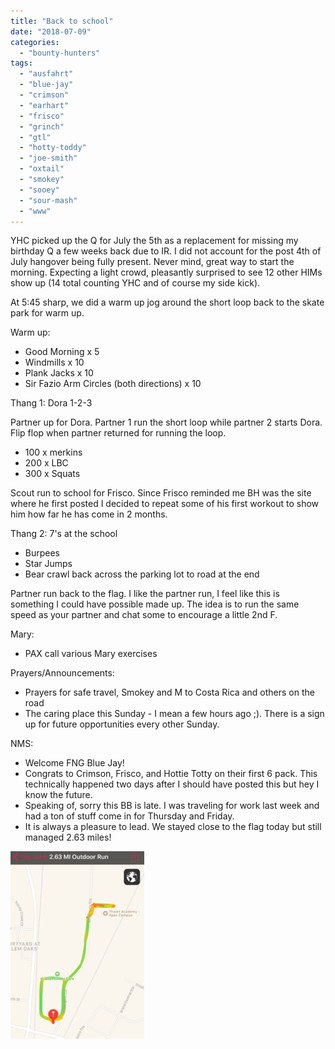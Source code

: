 ```yaml
---
title: "Back to school"
date: "2018-07-09"
categories: 
  - "bounty-hunters"
tags: 
  - "ausfahrt"
  - "blue-jay"
  - "crimson"
  - "earhart"
  - "frisco"
  - "grinch"
  - "gtl"
  - "hotty-toddy"
  - "joe-smith"
  - "oxtail"
  - "smokey"
  - "sooey"
  - "sour-mash"
  - "www"
---
```


YHC picked up the Q for July the 5th as a replacement for missing my birthday Q a few weeks back due to IR. I did not account for the post 4th of July hangover being fully present. Never mind, great way to start the morning. Expecting a light crowd, pleasantly surprised to see 12 other HIMs show up (14 total counting YHC and of course my side kick).

At 5:45 sharp, we did a warm up jog around the short loop back to the skate park for warm up.

Warm up:

- Good Morning x 5
- Windmills x 10
- Plank Jacks x 10
- Sir Fazio Arm Circles (both directions) x 10

Thang 1: Dora 1-2-3

Partner up for Dora. Partner 1 run the short loop while partner 2 starts Dora. Flip flop when partner returned for running the loop.

- 100 x merkins
- 200 x LBC
- 300 x Squats

Scout run to school for Frisco. Since Frisco reminded me BH was the site where he first posted I decided to repeat some of his first workout to show him how far he has come in 2 months.

Thang 2: 7's at the school

- Burpees
- Star Jumps
- Bear crawl back across the parking lot to road at the end

Partner run back to the flag. I like the partner run, I feel like this is something I could have possible made up. The idea is to run the same speed as your partner and chat some to encourage a little 2nd F.

Mary:

- PAX call various Mary exercises

Prayers/Announcements:

- Prayers for safe travel, Smokey and M to Costa Rica and others on the road
- The caring place this Sunday - I mean a few hours ago ;). There is a sign up for future opportunities every other Sunday.

NMS:

- Welcome FNG Blue Jay!
- Congrats to Crimson, Frisco, and Hottie Totty on their first 6 pack. This technically happened two days after I should have posted this but hey I know the future.
- Speaking of, sorry this BB is late. I was traveling for work last week and had a ton of stuff come in for Thursday and Friday.
- It is always a pleasure to lead. We stayed close to the flag today but still managed 2.63 miles!

![](images/IMG_1698-214x300.jpg)
